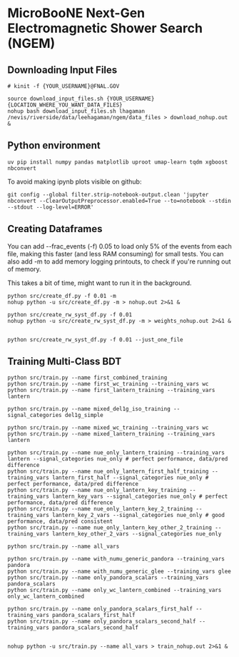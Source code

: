 # MicroBooNE Next-Gen Electromagnetic Shower Search (NGEM)


## Downloading Input Files
```
# kinit -f {YOUR_USERNAME}@FNAL.GOV

source download_input_files.sh {YOUR_USERNAME} {LOCATION_WHERE_YOU_WANT_DATA_FILES}
nohup bash download_input_files.sh lhagaman /nevis/riverside/data/leehagaman/ngem/data_files > download_nohup.out &
```

## Python environment
```
uv pip install numpy pandas matplotlib uproot umap-learn tqdm xgboost nbconvert
```

To avoid making ipynb plots visible on github:

```
git config --global filter.strip-notebook-output.clean 'jupyter nbconvert --ClearOutputPreprocessor.enabled=True --to=notebook --stdin --stdout --log-level=ERROR'
```

## Creating Dataframes
You can add --frac_events (-f) 0.05 to load only 5% of the events from each file, making this faster (and less RAM consuming) for small tests. You can also add -m to add memory logging printouts, to check if you're running out of memory.

This takes a bit of time, might want to run it in the background.

```
python src/create_df.py -f 0.01 -m
nohup python -u src/create_df.py -m > nohup.out 2>&1 &

python src/create_rw_syst_df.py -f 0.01
nohup python -u src/create_rw_syst_df.py -m > weights_nohup.out 2>&1 &


python src/create_rw_syst_df.py -f 0.01 --just_one_file

```

## Training Multi-Class BDT

```
python src/train.py --name first_combined_training
python src/train.py --name first_wc_training --training_vars wc
python src/train.py --name first_lantern_training --training_vars lantern

python src/train.py --name mixed_del1g_iso_training --signal_categories del1g_simple

python src/train.py --name mixed_wc_training --training_vars wc
python src/train.py --name mixed_lantern_training --training_vars lantern

python src/train.py --name nue_only_lantern_training --training_vars lantern --signal_categories nue_only # perfect performance, data/pred difference
python src/train.py --name nue_only_lantern_first_half_training --training_vars lantern_first_half --signal_categories nue_only # perfect performance, data/pred difference
python src/train.py --name nue_only_lantern_key_training --training_vars lantern_key_vars --signal_categories nue_only # perfect performance, data/pred difference
python src/train.py --name nue_only_lantern_key_2_training --training_vars lantern_key_2_vars --signal_categories nue_only # good performance, data/pred consistent
python src/train.py --name nue_only_lantern_key_other_2_training --training_vars lantern_key_other_2_vars --signal_categories nue_only

python src/train.py --name all_vars

python src/train.py --name with_numu_generic_pandora --training_vars pandora
python src/train.py --name with_numu_generic_glee --training_vars glee
python src/train.py --name only_pandora_scalars --training_vars pandora_scalars
python src/train.py --name only_wc_lantern_combined --training_vars only_wc_lantern_combined

python src/train.py --name only_pandora_scalars_first_half --training_vars pandora_scalars_first_half
python src/train.py --name only_pandora_scalars_second_half --training_vars pandora_scalars_second_half


nohup python -u src/train.py --name all_vars > train_nohup.out 2>&1 &


```

